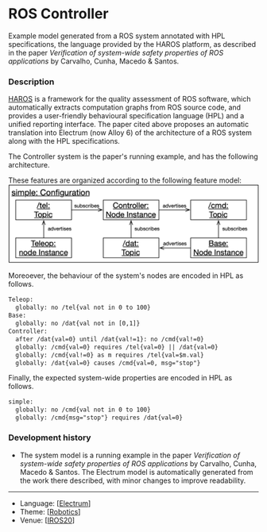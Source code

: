 # ROS Controller

Example model generated from a ROS system annotated with HPL specifications, the language provided by the HAROS platform, as described in the paper _Verification of system-wide safety properties of ROS applications_ by Carvalho, Cunha, Macedo & Santos.

### Description

[HAROS](https://github.com/git-afsantos/haros) is a framework for the quality assessment of ROS software, which automatically extracts computation graphs from ROS source code, and provides a user-friendly behavioural specification language (HPL) and a unified reporting interface. The paper cited above proposes an automatic translation into Electrum (now Alloy 6) of the architecture of a ROS system along with the HPL specifications.

The Controller system is the paper's running example, and has the following architecture.

These features are organized according to the following feature model:
![E-commerce feature model](architecture.png)

Moreoever, the behaviour of the system's nodes are encoded in HPL as follows.

```
Teleop:
  globally: no /tel{val not in 0 to 100}
Base:
  globally: no /dat{val not in [0,1]}
Controller:
  after /dat{val=0} until /dat{val!=1}: no /cmd{val!=0}
  globally: /cmd{val=0} requires /tel{val=0} || /dat{val=0}
  globally: /cmd{val!=0} as m requires /tel{val=$m.val}
  globally: /dat{val=0} causes /cmd{val=0, msg="stop"}
```

Finally, the expected system-wide properties are encoded in HPL as follows.

```
simple:
  globally: no /cmd{val not in 0 to 100}
  globally: /cmd{msg="stop"} requires /dat{val=0}
```

### Development history
* The system model is a running example in the paper _Verification of system-wide safety properties of ROS applications_ by Carvalho, Cunha, Macedo & Santos. The Electrum model is automatically generated from the work there described, with minor changes to improve readability.

---

* Language: [[Electrum](https://github.com/nmacedo/MSV/wiki/By-Language#electrum)]
* Theme: [[Robotics](https://github.com/nmacedo/MSV/wiki/By-Theme#robotics)]
* Venue: [[IROS20](https://github.com/nmacedo/MSV/wiki/By-Venue#iros20)] 
